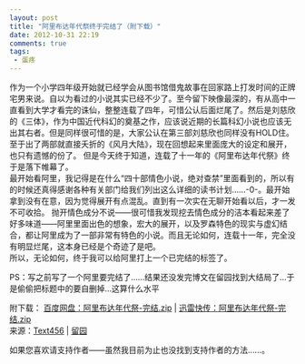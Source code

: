 ```yaml
---
layout: post
title: "阿里布达年代祭终于完结了（附下载）"
date: 2012-10-31 22:19
comments: true
tags:
 - 蛋疼
---
```

作为一个小学四年级开始就已经学会从图书馆借鬼故事在回家路上打发时间的正牌宅男来说。自以为看过的小说其实已经不少了。至今留下映像最深的，有从高中一直看到大学才看完的诛仙，整整连载了四年，可惜公认后面烂尾了。然后是刘慈欣的《三体》，作为中国近代科幻的奠基之作，应该说近期的长篇科幻小说也应该无出其右者。但是同样很可惜的是，大家公认在第三部刘慈欣也同样没有HOLD住。至于出了两部就直接夭折的《风月大陆》，现在回想起来里面庞大的设定和展开，也只有遗憾的份了。
但是今天终于知道，连载了十一年的《阿里布达年代祭》终于是落下帷幕了。	
最开始看阿里，我记得是在什么“四十部情色小说，绝对查禁”里面看到的，所以有的时候还真得感谢各种有关部门给我们列出这么详细的读书计划……-0-。最开始拿到没有在意，因为觉得展开有点混乱。直到有一次实在无聊开始看以后，才一发不可收拾。	
抛开情色成分不说——很可惜我发现挖去情色成分的洁本看起来差了好多味道——阿里里面出色的想象，宏大的展开，以及罗森特色的现实与虚幻结合，都让阿里成为了一部非常有特色的小说。而且无论如何，连载十一年，完全没有明显烂尾，这本身已经是个奇迹了是吧。	
所以，无论如何，终于我可以给阿里打上一个已完结的标签了。	

PS：写之前写了一个阿里要完结了……结果还没发完博文在留园找到大结局了…于是偷偷把标题中的要自删掉…这算什么水平
	
附下载：	[百度网盘：阿里布达年代祭-完结.zip](http://pan.baidu.com/share/link?shareid=117552&uk=1409674396) | [迅雷快传：阿里布达年代祭-完结.zip](http://kuai.xunlei.com/d/YSLYJLSFLCQX)		
来源：[Text456](http://www.txt456.com)	| [留园](http://web.6park.com/)	

如果您喜欢请支持作者——虽然我目前为止也没找到支持作者的方法……。
